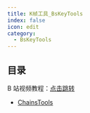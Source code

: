 ```yaml
---
title: K帧工具_BsKeyTools
index: false
icon: edit
category:
  - BsKeyTools
---
```


## 目录

B 站视频教程：[点击跳转](https://space.bilibili.com/2031113/channel/collectiondetail?sid=560782)

- [ChainsTools](chainstools.md)
